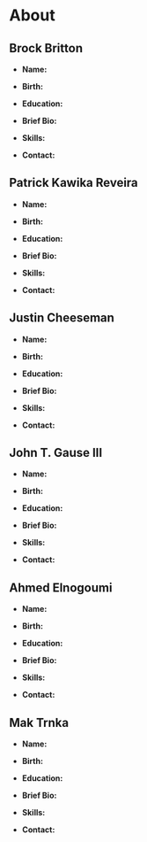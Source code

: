 # About

## Brock Britton

* **Name:** 

* **Birth:**

* **Education:**

* **Brief Bio:** 

* **Skills:** 

* **Contact:**

## Patrick Kawika Reveira

* **Name:** 

* **Birth:**

* **Education:**

* **Brief Bio:** 

* **Skills:** 

* **Contact:**

## Justin Cheeseman

* **Name:** 

* **Birth:**

* **Education:**

* **Brief Bio:** 

* **Skills:** 

* **Contact:**

## John T. Gause III

* **Name:** 

* **Birth:**

* **Education:**

* **Brief Bio:** 

* **Skills:** 

* **Contact:**

## Ahmed Elnogoumi

* **Name:** 

* **Birth:**

* **Education:**

* **Brief Bio:** 

* **Skills:** 

* **Contact:**

## Mak Trnka

* **Name:** 

* **Birth:**

* **Education:**

* **Brief Bio:** 

* **Skills:** 

* **Contact:**